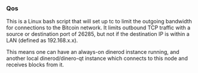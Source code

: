 ### Qos ###

This is a Linux bash script that will set up tc to limit the outgoing bandwidth for connections to the Bitcoin network. It limits outbound TCP traffic with a source or destination port of 26285, but not if the destination IP is within a LAN (defined as 192.168.x.x).

This means one can have an always-on dinerod instance running, and another local dinerod/dinero-qt instance which connects to this node and receives blocks from it.
